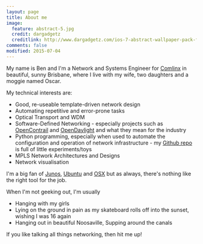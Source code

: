 ```yaml
---
layout: page
title: About me
image:
  feature: abstract-5.jpg
  credit: dargadgetz
  creditlink: http://www.dargadgetz.com/ios-7-abstract-wallpaper-pack-for-iphone-5-and-ipod-touch-retina/
comments: false
modified: 2015-07-04
---
```


My name is Ben and I'm a Network and Systems Engineer for [Comlinx](http://www.comlinx.com.au) in beautiful, sunny Brisbane, where I live with my wife, two daughters and a moggie named Oscar.

My technical interests are:

 * Good, re-useable template-driven network design
 * Automating repetitive and error-prone tasks
 * Optical Transport and WDM
 * Software-Defined Networking - especially projects such as [OpenContrail](http://www.operncontrail.org) and [OpenDaylight](http://www.opendaylight.org) and what they mean for the industry
 * Python programming, especially when used to automate the configuration and operation of network infrastructure - my [Github repo](https://github.com/dfex) is full of little experiments/toys
 * MPLS Network Architectures and Designs
 * Network visualisation

I'm a big fan of [Junos](https://www.juniper.net/us/en/products-services/nos/junos/), [Ubuntu](http://www.ubuntu.com) and [OSX](http://www.apple.com/osx) but as always, there's nothing like the right tool for the job. 

When I'm not geeking out, I'm usually

 * Hanging with my girls
 * Lying on the ground in pain as my skateboard rolls off into the sunset, wishing I was 16 again
 * Hanging out in beautiful Noosaville, Supping around the canals

If you like talking all things networking, then hit me up!